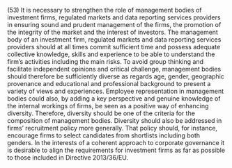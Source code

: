 (53) It is necessary to strengthen the role of management bodies of investment firms, regulated markets and data reporting services providers in ensuring sound and prudent management of the firms, the promotion of the integrity of the market and the interest of investors. The management body of an investment firm, regulated markets and data reporting services providers should at all times commit sufficient time and possess adequate collective knowledge, skills and experience to be able to understand the firm’s activities including the main risks. To avoid group thinking and facilitate independent opinions and critical challenge, management bodies should therefore be sufficiently diverse as regards age, gender, geographic provenance and educational and professional background to present a variety of views and experiences. Employee representation in management bodies could also, by adding a key perspective and genuine knowledge of the internal workings of firms, be seen as a positive way of enhancing diversity. Therefore, diversity should be one of the criteria for the composition of management bodies. Diversity should also be addressed in firms’ recruitment policy more generally. That policy should, for instance, encourage firms to select candidates from shortlists including both genders. In the interests of a coherent approach to corporate governance it is desirable to align the requirements for investment firms as far as possible to those included in Directive 2013/36/EU.